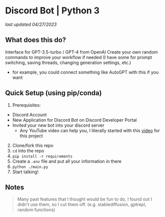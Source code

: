 # Discord Bot | Python 3
*last updated 04/27/2023*

## What does this do?
Interface for GPT-3.5-turbo / GPT-4 from OpenAI
Create your own random commands to improve your workflow if needed (I have some for prompt switching, saving threads, changing generation settings, etc.)
- for example, you could connect something like AutoGPT with this if you want

## Quick Setup (using pip/conda)
1. Prerequisites:
 - Discord Account
 - New Application for Discord Bot on Discord Developer Portal
 - Invited your new bot into your discord server
   - Any YouTube video can help you, I literally started with this [video](https://www.youtube.com/watch?v=hoDLj0IzZMU) for this project
2. Clone/fork this repo
3. `cd` into the repo
4. `pip install -r requirements`
6. Create a `.env` file and put all your information in there
7. `python ./main.py`
8. Start talking!

## Notes
> Many past features that I thought would be fun to do, I found out I didn't use them, so I cut them off. (e.g. stablediffusion, gptrepl, random functions)